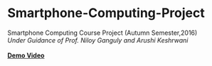 # Smartphone-Computing-Project
Smartphone Computing Course Project (Autumn Semester,2016)<br/>
*Under Guidance of Prof. Niloy Ganguly and Arushi Keshrwani*<br/>
<br/>
<b> [Demo Video](https://youtu.be/iwPgTPgQQ20) <br/>
